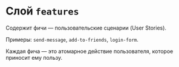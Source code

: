 # Слой `features`

Содержит фичи — пользовательские сценарии (User Stories).

Примеры: `send-message`, `add-to-friends`, `login-form`.

Каждая фича — это атомарное действие пользователя, которое приносит ему пользу.
